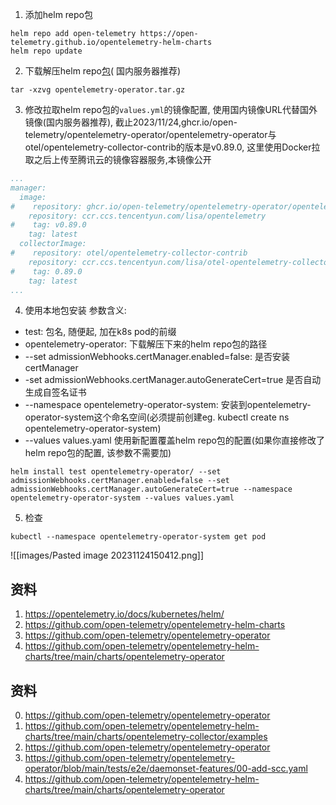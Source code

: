 1. 添加helm repo包

```shell
helm repo add open-telemetry https://open-telemetry.github.io/opentelemetry-helm-charts
helm repo update
```

2. 下载解压helm
   repo[包](https://github.com/open-telemetry/opentelemetry-helm-charts/tree/main/charts/opentelemetry-operator)(
   国内服务器推荐)

```shell
tar -xzvg opentelemetry-operator.tar.gz
```

3. 修改拉取helm repo包的`values.yml`的镜像配置, 使用国内镜像URL代替国外镜像(国内服务器推荐),
   截止2023/11/24,ghcr.io/open-telemetry/opentelemetry-operator/opentelemetry-operator与otel/opentelemetry-collector-contrib的版本是v0.89.0,
   这里使用Docker拉取之后上传至腾讯云的镜像容器服务,本镜像公开

```yaml
...
manager:
  image:
#    repository: ghcr.io/open-telemetry/opentelemetry-operator/opentelemetry-operator
    repository: ccr.ccs.tencentyun.com/lisa/opentelemetry
#    tag: v0.89.0
    tag: latest
  collectorImage:
#    repository: otel/opentelemetry-collector-contrib
    repository: ccr.ccs.tencentyun.com/lisa/otel-opentelemetry-collector-contrib
#    tag: 0.89.0
    tag: latest
...
```

4. 使用本地包安装
   参数含义:

- test: 包名, 随便起, 加在k8s pod的前缀
- opentelemetry-operator: 下载解压下来的helm repo包的路径
- --set admissionWebhooks.certManager.enabled=false: 是否安装certManager
- -set admissionWebhooks.certManager.autoGenerateCert=true 是否自动生成自签名证书
- --namespace opentelemetry-operator-system: 安装到opentelemetry-operator-system这个命名空间(必须提前创建eg. kubectl
  create ns opentelemetry-operator-system)
- --values values.yaml 使用新配置覆盖helm repo包的配置(如果你直接修改了helm repo包的配置, 该参数不需要加)

```shell
helm install test opentelemetry-operator/ --set admissionWebhooks.certManager.enabled=false --set admissionWebhooks.certManager.autoGenerateCert=true --namespace opentelemetry-operator-system --values values.yaml
```

5. 检查

```shell
kubectl --namespace opentelemetry-operator-system get pod
```

![[images/Pasted image 20231124150412.png]]

## 资料

1. https://opentelemetry.io/docs/kubernetes/helm/
2. https://github.com/open-telemetry/opentelemetry-helm-charts
3. https://github.com/open-telemetry/opentelemetry-operator
4. https://github.com/open-telemetry/opentelemetry-helm-charts/tree/main/charts/opentelemetry-operator

## 资料

0. https://github.com/open-telemetry/opentelemetry-operator
1. https://github.com/open-telemetry/opentelemetry-helm-charts/tree/main/charts/opentelemetry-collector/examples
2. https://github.com/open-telemetry/opentelemetry-operator
3. https://github.com/open-telemetry/opentelemetry-operator/blob/main/tests/e2e/daemonset-features/00-add-scc.yaml
4. https://github.com/open-telemetry/opentelemetry-helm-charts/tree/main/charts/opentelemetry-operator

